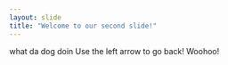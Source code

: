 ```yaml
---
layout: slide
title: "Welcome to our second slide!"
---
```

what da dog doin
Use the left arrow to go back!
Woohoo!

